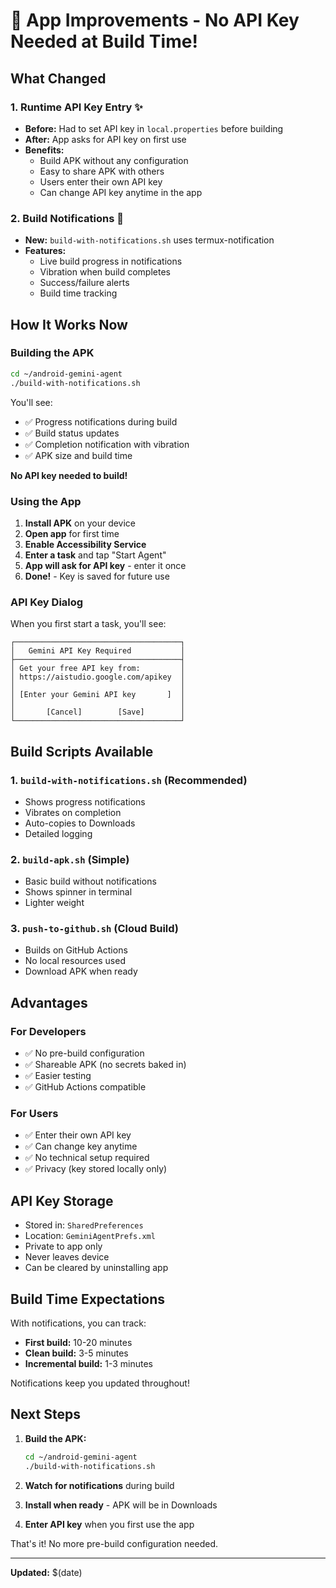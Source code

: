 # 🎉 App Improvements - No API Key Needed at Build Time!

## What Changed

### 1. Runtime API Key Entry ✨
- **Before:** Had to set API key in `local.properties` before building
- **After:** App asks for API key on first use
- **Benefits:** 
  - Build APK without any configuration
  - Easy to share APK with others
  - Users enter their own API key
  - Can change API key anytime in the app

### 2. Build Notifications 📢
- **New:** `build-with-notifications.sh` uses termux-notification
- **Features:**
  - Live build progress in notifications
  - Vibration when build completes
  - Success/failure alerts
  - Build time tracking

## How It Works Now

### Building the APK

```bash
cd ~/android-gemini-agent
./build-with-notifications.sh
```

You'll see:
- ✅ Progress notifications during build
- ✅ Build status updates
- ✅ Completion notification with vibration
- ✅ APK size and build time

**No API key needed to build!**

### Using the App

1. **Install APK** on your device
2. **Open app** for first time
3. **Enable Accessibility Service**
4. **Enter a task** and tap "Start Agent"
5. **App will ask for API key** - enter it once
6. **Done!** - Key is saved for future use

### API Key Dialog

When you first start a task, you'll see:

```
┌─────────────────────────────────────┐
│   Gemini API Key Required           │
├─────────────────────────────────────┤
│ Get your free API key from:         │
│ https://aistudio.google.com/apikey  │
│                                     │
│ [Enter your Gemini API key       ]  │
│                                     │
│       [Cancel]        [Save]        │
└─────────────────────────────────────┘
```

## Build Scripts Available

### 1. `build-with-notifications.sh` (Recommended)
- Shows progress notifications
- Vibrates on completion
- Auto-copies to Downloads
- Detailed logging

### 2. `build-apk.sh` (Simple)
- Basic build without notifications
- Shows spinner in terminal
- Lighter weight

### 3. `push-to-github.sh` (Cloud Build)
- Builds on GitHub Actions
- No local resources used
- Download APK when ready

## Advantages

### For Developers
- ✅ No pre-build configuration
- ✅ Shareable APK (no secrets baked in)
- ✅ Easier testing
- ✅ GitHub Actions compatible

### For Users
- ✅ Enter their own API key
- ✅ Can change key anytime
- ✅ No technical setup required
- ✅ Privacy (key stored locally only)

## API Key Storage

- Stored in: `SharedPreferences`
- Location: `GeminiAgentPrefs.xml`
- Private to app only
- Never leaves device
- Can be cleared by uninstalling app

## Build Time Expectations

With notifications, you can track:
- **First build:** 10-20 minutes
- **Clean build:** 3-5 minutes
- **Incremental build:** 1-3 minutes

Notifications keep you updated throughout!

## Next Steps

1. **Build the APK:**
   ```bash
   cd ~/android-gemini-agent
   ./build-with-notifications.sh
   ```

2. **Watch for notifications** during build

3. **Install when ready** - APK will be in Downloads

4. **Enter API key** when you first use the app

That's it! No more pre-build configuration needed.

---

**Updated:** $(date)
